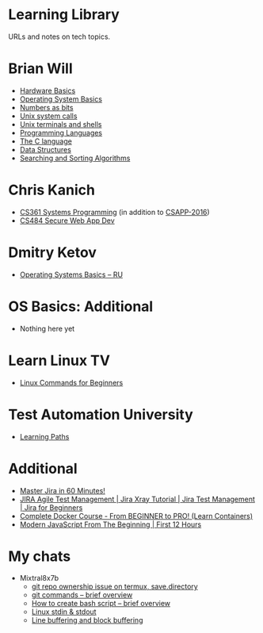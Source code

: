 # Learning Library
URLs and notes on tech topics.

# Brian Will
- [Hardware Basics](https://www.youtube.com/playlist?list=PLAF8648427BB68706)
- [Operating System Basics](https://www.youtube.com/playlist?list=PLIbUZ3URbL0Gqn0q2-MYJd-3nv6zw7GCQ)
- [Numbers as bits](https://www.youtube.com/playlist?list=PLIbUZ3URbL0FAORgAHK8AEx9pJpscPrqd)
- [Unix system calls](https://www.youtube.com/playlist?list=PL993D01B05C47C28D)
- [Unix terminals and shells](https://www.youtube.com/playlist?list=PLFAC320731F539902)
- [Programming Languages](https://www.youtube.com/playlist?list=PL7141DE955793D3F0)
- [The C language](https://www.youtube.com/playlist?list=PLEDF53DC200BAF48D)
- [Data Structures](https://www.youtube.com/playlist?list=PLA7BE376E483F4EE4)
- [Searching and Sorting Algorithms](https://www.youtube.com/playlist?list=PLB506CF2AF32D8617)

# Chris Kanich
- [CS361 Systems Programming](https://www.youtube.com/playlist?list=PLhy9gU5W1fvUND_5mdpbNVHC1WCIaABbP) (in addition to [CSAPP-2016](https://github.com/yaraslau-h/learning-library/blob/main/CSAPP-2016.pdf))
- [CS484 Secure Web App Dev](https://youtube.com/playlist?list=PLhy9gU5W1fvVzUp2rumzEFwG71mEPLrBt)

# Dmitry Ketov
- [Operating Systems Basics – RU](https://www.youtube.com/playlist?list=PLHHm04DXWzeKuhdGFHSEWDpdgoYpjPptR)

# OS Basics: Additional
- Nothing here yet

# Learn Linux TV
- [Linux Commands for Beginners](https://youtube.com/playlist?list=PLT98CRl2KxKHaKA9-4_I38sLzK134p4GJ)

# Test Automation University
- [Learning Paths](https://testautomationu.applitools.com/learningpaths.html)

# Additional
- [Master Jira in 60 Minutes!](https://www.youtube.com/watch?v=XeCFPmsV7ak)
- [JIRA Agile Test Management | Jira Xray Tutorial | Jira Test Management | Jira for Beginners](https://www.youtube.com/playlist?list=PLL34mf651faNUgGS8Uj4XC-GJFcjD2Fyr)
- [Complete Docker Course - From BEGINNER to PRO! (Learn Containers)](https://www.youtube.com/watch?v=RqTEHSBrYFw)
- [Modern JavaScript From The Beginning | First 12 Hours](https://www.youtube.com/watch?v=BI1o2H9z9fo)

# My chats
- Mixtral8x7b
  - [git repo ownership issue on termux, save.directory](https://hf.co/chat/r/Qdg4y9_)
  - [git commands – brief overview](https://hf.co/chat/r/gBYVsa3)
  - [How to create bash script – brief overview](https://hf.co/chat/r/r6OhrOb)
  - [Linux stdin & stdout](https://hf.co/chat/r/TUvZll3)
  - [Line buffering and block buffering](https://hf.co/chat/r/RYSAJOM)
 

